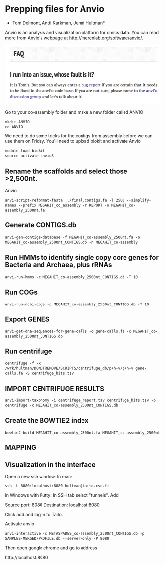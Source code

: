 # Prepping files for Anvio
* Tom Delmont, Antti Karkman, Jenni Hultman*

Anvio is an analysis and visualization platform for omics data. You can read more from Anvio's webpage at http://merenlab.org/software/anvio/.

![alt text](https://github.com/INNUENDOCON/MicrobialGenomeMetagenomeCourse/raw/master/Screen%20Shot%202017-12-07%20at%2013.50.20.png "Tom's fault")

Go to your co-assembly folder and make a new folder called ANVIO

```
mkdir ANVIO
cd ANVIO
```
We need to do some tricks for the contigs from assembly before we can use them on Friday. You'll need to upload biokit and activate Anvio

```
module load biokit
source activate anvio3
```
## Rename the scaffolds and select those >2,500nt.
Anvio 

```
anvi-script-reformat-fasta ../final.contigs.fa -l 2500 --simplify-names --prefix MEGAHIT_co_assembly -r REPORT -o MEGAHIT_co-assembly_2500nt.fa
```

## Generate CONTIGS.db
```
anvi-gen-contigs-database -f MEGAHIT_co-assembly_2500nt.fa -o MEGAHIT_co-assembly_2500nt_CONTIGS.db -n MEGAHIT_co-assembly
```
## Run HMMs to identify single copy core genes for Bacteria and Archaea, plus rRNAs
```
anvi-run-hmms -c MEGAHIT_co-assembly_2500nt_CONTIGS.db -T 10
```
## Run COGs
```
anvi-run-ncbi-cogs -c MEGAHIT_co-assembly_2500nt_CONTIGS.db -T 10
```
## Export GENES
```
anvi-get-dna-sequences-for-gene-calls -o gene-calls.fa -c MEGAHIT_co-assembly_2500nt_CONTIGS.db
```

## Run centrifuge

```
centrifuge -f -x /wrk/hultman/DONOTREMOVE/SCRIPTS/centrifuge_db/p+h+v/p+h+v gene-calls.fa -S centrifuge_hits.tsv
```
## IMPORT CENTRIFUGE RESULTS
```
anvi-import-taxonomy -i centrifuge_report.tsv centrifuge_hits.tsv -p centrifuge -c MEGAHIT_co-assembly_2500nt_CONTIGS.db 
```
## Create the BOWTIE2 index
```
bowtie2-build MEGAHIT_co-assembly_2500nt.fa MEGAHIT_co-assembly_2500nt
```
## MAPPING 


## Visualization in the interface

Open a new ssh window. In mac:
```
ssh -L 8080:localhost:8080 hultman@taito.csc.fi
```

in Windows with Putty:
In SSH tab select "tunnels". Add

Source port: 8080 
Destination: localhost:8080

Click add and log in to Taito.

Activate anvio

```
anvi-interactive -c METASPADES_co-assembly_2500nt_CONTIGS.db -p SAMPLES-MERGED/PROFILE.db --server-only -P 8080
```

Then open google chrome and go to address 

http://localhost:8080



